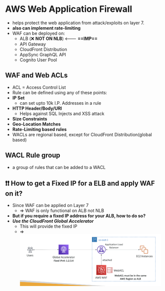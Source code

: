 
# AWS Web Application Firewall

- helps protect the web application from attack/exploits on layer 7.
- **also can implement rate-limiting**
- WAF can be deployed on:
	- ALB (❌ **NOT ON NLB**) <--- **==IMP==**
	- API Gateway
	- CloudFront Distribution
	- AppSync GraphQL API
	- Cognito User Pool


## WAF and Web ACLs

- ACL = Access Control List
- Rule can be defined using any of these points:
- **IP Set**
	- can set upto 10k I.P. Addresses in a rule
- **HTTP Header/Body/URI**
	- Helps against SQL Injects and XSS attack
- **Size Constraints**
- **Geo-Location Matches**
- **Rate-Limiting based rules**
- WACLs are regional based, except for CloudFront Distribution(global based)

## WACL Rule group

- a group of rules that can be added to a WACL


## ❗️❗️ How to get a Fixed IP for a ELB and apply WAF on it?

- Since WAF can be applied on Layer 7
	- => WAF is only functional on ALB not NLB
- **But if you require a fixed IP address for your ALB, how to do so?**
- ***Use the CloudFront Global Accelerator***
	- This will provide the fixed IP
	- => ![image](../../img/Pasted_image_20240428202645.png)

